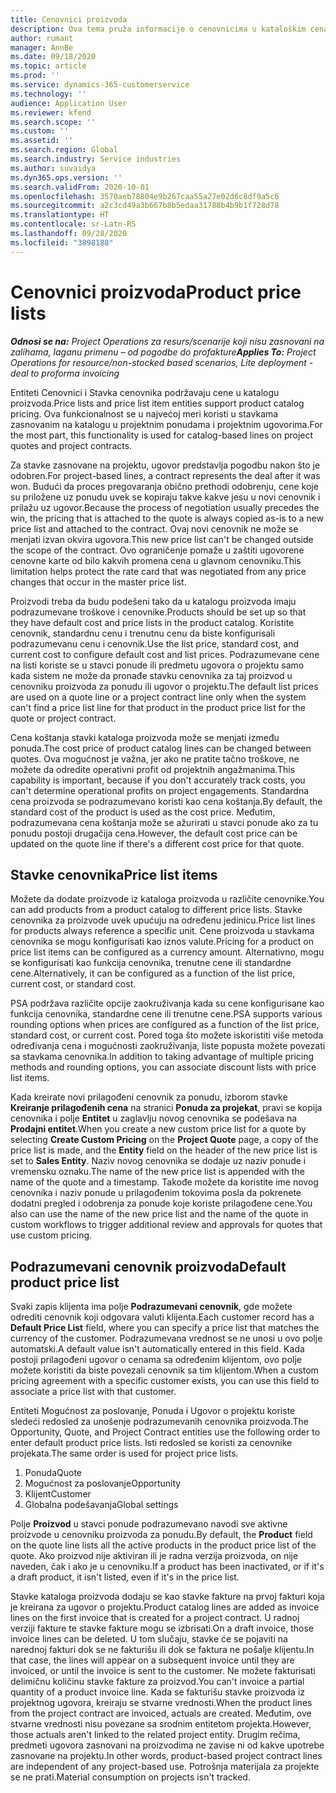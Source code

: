 ```yaml
---
title: Cenovnici proizvoda
description: Ova tema pruža informacije o cenovnicima u kataloškim cenama koji se koriste za ponude za projekat i ugovore.
author: rumant
manager: AnnBe
ms.date: 09/18/2020
ms.topic: article
ms.prod: ''
ms.service: dynamics-365-customerservice
ms.technology: ''
audience: Application User
ms.reviewer: kfend
ms.search.scope: ''
ms.custom: ''
ms.assetid: ''
ms.search.region: Global
ms.search.industry: Service industries
ms.author: suvaidya
ms.dyn365.ops.version: ''
ms.search.validFrom: 2020-10-01
ms.openlocfilehash: 3570aeb78804e9b267caa55a27e02d6c8df9a5c6
ms.sourcegitcommit: a2c3cd49a3b667b8b5edaa31788b4b9b1f728d78
ms.translationtype: HT
ms.contentlocale: sr-Latn-RS
ms.lasthandoff: 09/28/2020
ms.locfileid: "3898188"
---
```

# <a name="product-price-lists"></a><span data-ttu-id="e847a-103">Cenovnici proizvoda</span><span class="sxs-lookup"><span data-stu-id="e847a-103">Product price lists</span></span>

<span data-ttu-id="e847a-104">_**Odnosi se na:** Project Operations za resurs/scenarije koji nisu zasnovani na zalihama, laganu primenu – od pogodbe do profakture_</span><span class="sxs-lookup"><span data-stu-id="e847a-104">_**Applies To:** Project Operations for resource/non-stocked based scenarios, Lite deployment - deal to proforma invoicing_</span></span>

<span data-ttu-id="e847a-105">Entiteti Cenovnici i Stavka cenovnika podržavaju cene u katalogu proizvoda.</span><span class="sxs-lookup"><span data-stu-id="e847a-105">Price lists and price list item entities support product catalog pricing.</span></span> <span data-ttu-id="e847a-106">Ova funkcionalnost se u najvećoj meri koristi u stavkama zasnovanim na katalogu u projektnim ponudama i projektnim ugovorima.</span><span class="sxs-lookup"><span data-stu-id="e847a-106">For the most part, this functionality is used for catalog-based lines on project quotes and project contracts.</span></span>

<span data-ttu-id="e847a-107">Za stavke zasnovane na projektu, ugovor predstavlja pogodbu nakon što je odobren.</span><span class="sxs-lookup"><span data-stu-id="e847a-107">For project-based lines, a contract represents the deal after it was won.</span></span> <span data-ttu-id="e847a-108">Budući da proces pregovaranja obično prethodi odobrenju, cene koje su priložene uz ponudu uvek se kopiraju takve kakve jesu u novi cenovnik i prilažu uz ugovor.</span><span class="sxs-lookup"><span data-stu-id="e847a-108">Because the process of negotiation usually precedes the win, the pricing that is attached to the quote is always copied as-is to a new price list and attached to the contract.</span></span> <span data-ttu-id="e847a-109">Ovaj novi cenovnik ne može se menjati izvan okvira ugovora.</span><span class="sxs-lookup"><span data-stu-id="e847a-109">This new price list can't be changed outside the scope of the contract.</span></span> <span data-ttu-id="e847a-110">Ovo ograničenje pomaže u zaštiti ugovorene cenovne karte od bilo kakvih promena cena u glavnom cenovniku.</span><span class="sxs-lookup"><span data-stu-id="e847a-110">This limitation helps protect the rate card that was negotiated from any price changes that occur in the master price list.</span></span>

<span data-ttu-id="e847a-111">Proizvodi treba da budu podešeni tako da u katalogu proizvoda imaju podrazumevane troškove i cenovnike.</span><span class="sxs-lookup"><span data-stu-id="e847a-111">Products should be set up so that they have default cost and price lists in the product catalog.</span></span> <span data-ttu-id="e847a-112">Koristite cenovnik, standardnu cenu i trenutnu cenu da biste konfigurisali podrazumevanu cenu i cenovnik.</span><span class="sxs-lookup"><span data-stu-id="e847a-112">Use the list price, standard cost, and current cost to configure default cost and list prices.</span></span> <span data-ttu-id="e847a-113">Podrazumevane cene na listi koriste se u stavci ponude ili predmetu ugovora o projektu samo kada sistem ne može da pronađe stavku cenovnika za taj proizvod u cenovniku proizvoda za ponudu ili ugovor o projektu.</span><span class="sxs-lookup"><span data-stu-id="e847a-113">The default list prices are used on a quote line or a project contract line only when the system can't find a price list line for that product in the product price list for the quote or project contract.</span></span>

<span data-ttu-id="e847a-114">Cena koštanja stavki kataloga proizvoda može se menjati između ponuda.</span><span class="sxs-lookup"><span data-stu-id="e847a-114">The cost price of product catalog lines can be changed between quotes.</span></span> <span data-ttu-id="e847a-115">Ova mogućnost je važna, jer ako ne pratite tačno troškove, ne možete da odredite operativni profit od projektnih angažmanima.</span><span class="sxs-lookup"><span data-stu-id="e847a-115">This capability is important, because if you don't accurately track costs, you can't determine operational profits on project engagements.</span></span> <span data-ttu-id="e847a-116">Standardna cena proizvoda se podrazumevano koristi kao cena koštanja.</span><span class="sxs-lookup"><span data-stu-id="e847a-116">By default, the standard cost of the product is used as the cost price.</span></span> <span data-ttu-id="e847a-117">Međutim, podrazumevana cena koštanja može se ažurirati u stavci ponude ako za tu ponudu postoji drugačija cena.</span><span class="sxs-lookup"><span data-stu-id="e847a-117">However, the default cost price can be updated on the quote line if there's a different cost price for that quote.</span></span>

## <a name="price-list-items"></a><span data-ttu-id="e847a-118">Stavke cenovnika</span><span class="sxs-lookup"><span data-stu-id="e847a-118">Price list items</span></span>

<span data-ttu-id="e847a-119">Možete da dodate proizvode iz kataloga proizvoda u različite cenovnike.</span><span class="sxs-lookup"><span data-stu-id="e847a-119">You can add products from a product catalog to different price lists.</span></span> <span data-ttu-id="e847a-120">Stavke cenovnika za proizvode uvek upućuju na određenu jedinicu.</span><span class="sxs-lookup"><span data-stu-id="e847a-120">Price list lines for products always reference a specific unit.</span></span> <span data-ttu-id="e847a-121">Cene proizvoda u stavkama cenovnika se mogu konfigurisati kao iznos valute.</span><span class="sxs-lookup"><span data-stu-id="e847a-121">Pricing for a product on price list items can be configured as a currency amount.</span></span> <span data-ttu-id="e847a-122">Alternativno, mogu se konfigurisati kao funkcija cenovnika, trenutne cene ili standardne cene.</span><span class="sxs-lookup"><span data-stu-id="e847a-122">Alternatively, it can be configured as a function of the list price, current cost, or standard cost.</span></span>

<span data-ttu-id="e847a-123">PSA podržava različite opcije zaokruživanja kada su cene konfigurisane kao funkcija cenovnika, standardne cene ili trenutne cene.</span><span class="sxs-lookup"><span data-stu-id="e847a-123">PSA supports various rounding options when prices are configured as a function of the list price, standard cost, or current cost.</span></span> <span data-ttu-id="e847a-124">Pored toga što možete iskoristiti više metoda određivanja cena i mogućnosti zaokruživanja, liste popusta možete povezati sa stavkama cenovnika.</span><span class="sxs-lookup"><span data-stu-id="e847a-124">In addition to taking advantage of multiple pricing methods and rounding options, you can associate discount lists with price list items.</span></span> 

<span data-ttu-id="e847a-125">Kada kreirate novi prilagođeni cenovnik za ponudu, izborom stavke **Kreiranje prilagođenih cena** na stranici **Ponuda za projekat**, pravi se kopija cenovnika i polje **Entitet** u zaglavlju novog cenovnika se podešava na **Prodajni entitet**.</span><span class="sxs-lookup"><span data-stu-id="e847a-125">When you create a new custom price list for a quote by selecting **Create Custom Pricing** on the **Project Quote** page, a copy of the price list is made, and the **Entity** field on the header of the new price list is set to **Sales Entity**.</span></span> <span data-ttu-id="e847a-126">Naziv novog cenovnika se dodaje uz naziv ponude i vremensku oznaku.</span><span class="sxs-lookup"><span data-stu-id="e847a-126">The name of the new price list is appended with the name of the quote and a timestamp.</span></span> <span data-ttu-id="e847a-127">Takođe možete da koristite ime novog cenovnika i naziv ponude u prilagođenim tokovima posla da pokrenete dodatni pregled i odobrenja za ponude koje koriste prilagođene cene.</span><span class="sxs-lookup"><span data-stu-id="e847a-127">You also can use the name of the new price list and the name of the quote in custom workflows to trigger additional review and approvals for quotes that use custom pricing.</span></span>

 
## <a name="default-product-price-list"></a><span data-ttu-id="e847a-128">Podrazumevani cenovnik proizvoda</span><span class="sxs-lookup"><span data-stu-id="e847a-128">Default product price list</span></span>
<span data-ttu-id="e847a-129">Svaki zapis klijenta ima polje **Podrazumevani cenovnik**, gde možete odrediti cenovnik koji odgovara valuti klijenta.</span><span class="sxs-lookup"><span data-stu-id="e847a-129">Each customer record has a **Default Price List** field, where you can specify a price list that matches the currency of the customer.</span></span> <span data-ttu-id="e847a-130">Podrazumevana vrednost se ne unosi u ovo polje automatski.</span><span class="sxs-lookup"><span data-stu-id="e847a-130">A default value isn't automatically entered in this field.</span></span> <span data-ttu-id="e847a-131">Kada postoji prilagođeni ugovor o cenama sa određenim klijentom, ovo polje možete koristiti da biste povezali cenovnik sa tim klijentom.</span><span class="sxs-lookup"><span data-stu-id="e847a-131">When a custom pricing agreement with a specific customer exists, you can use this field to associate a price list with that customer.</span></span>

<span data-ttu-id="e847a-132">Entiteti Mogućnost za poslovanje, Ponuda i Ugovor o projektu koriste sledeći redosled za unošenje podrazumevanih cenovnika proizvoda.</span><span class="sxs-lookup"><span data-stu-id="e847a-132">The Opportunity, Quote, and Project Contract entities use the following order to enter default product price lists.</span></span> <span data-ttu-id="e847a-133">Isti redosled se koristi za cenovnike projekata.</span><span class="sxs-lookup"><span data-stu-id="e847a-133">The same order is used for project price lists.</span></span>

1.  <span data-ttu-id="e847a-134">Ponuda</span><span class="sxs-lookup"><span data-stu-id="e847a-134">Quote</span></span>
2.  <span data-ttu-id="e847a-135">Mogućnost za poslovanje</span><span class="sxs-lookup"><span data-stu-id="e847a-135">Opportunity</span></span>
3.  <span data-ttu-id="e847a-136">Klijent</span><span class="sxs-lookup"><span data-stu-id="e847a-136">Customer</span></span>
4.  <span data-ttu-id="e847a-137">Globalna podešavanja</span><span class="sxs-lookup"><span data-stu-id="e847a-137">Global settings</span></span> 

<span data-ttu-id="e847a-138">Polje **Proizvod** u stavci ponude podrazumevano navodi sve aktivne proizvode u cenovniku proizvoda za ponudu.</span><span class="sxs-lookup"><span data-stu-id="e847a-138">By default, the **Product** field on the quote line lists all the active products in the product price list of the quote.</span></span> <span data-ttu-id="e847a-139">Ako proizvod nije aktiviran ili je radna verzija proizvoda, on nije naveden, čak i ako je u cenovniku.</span><span class="sxs-lookup"><span data-stu-id="e847a-139">If a product has been inactivated, or if it's a draft product, it isn't listed, even if it's in the price list.</span></span> 

<span data-ttu-id="e847a-140">Stavke kataloga proizvoda dodaju se kao stavke fakture na prvoj fakturi koja je kreirana za ugovor o projektu.</span><span class="sxs-lookup"><span data-stu-id="e847a-140">Product catalog lines are added as invoice lines on the first invoice that is created for a project contract.</span></span> <span data-ttu-id="e847a-141">U radnoj verziji fakture te stavke fakture mogu se izbrisati.</span><span class="sxs-lookup"><span data-stu-id="e847a-141">On a draft invoice, those invoice lines can be deleted.</span></span> <span data-ttu-id="e847a-142">U tom slučaju, stavke će se pojaviti na narednoj fakturi dok se ne fakturišu ili dok se faktura ne pošalje klijentu.</span><span class="sxs-lookup"><span data-stu-id="e847a-142">In that case, the lines will appear on a subsequent invoice until they are invoiced, or until the invoice is sent to the customer.</span></span> <span data-ttu-id="e847a-143">Ne možete fakturisati delimičnu količinu stavke fakture za proizvod.</span><span class="sxs-lookup"><span data-stu-id="e847a-143">You can't invoice a partial quantity of a product invoice line.</span></span> <span data-ttu-id="e847a-144">Kada se fakturišu stavke proizvoda iz projektnog ugovora, kreiraju se stvarne vrednosti.</span><span class="sxs-lookup"><span data-stu-id="e847a-144">When the product lines from the project contract are invoiced, actuals are created.</span></span> <span data-ttu-id="e847a-145">Međutim, ove stvarne vrednosti nisu povezane sa srodnim entitetom projekta.</span><span class="sxs-lookup"><span data-stu-id="e847a-145">However, those actuals aren't linked to the related project entity.</span></span> <span data-ttu-id="e847a-146">Drugim rečima, predmeti ugovora zasnovani na proizvodima ne zavise ni od kakve upotrebe zasnovane na projektu.</span><span class="sxs-lookup"><span data-stu-id="e847a-146">In other words, product-based project contract lines are independent of any project-based use.</span></span> <span data-ttu-id="e847a-147">Potrošnja materijala za projekte se ne prati.</span><span class="sxs-lookup"><span data-stu-id="e847a-147">Material consumption on projects isn't tracked.</span></span>
